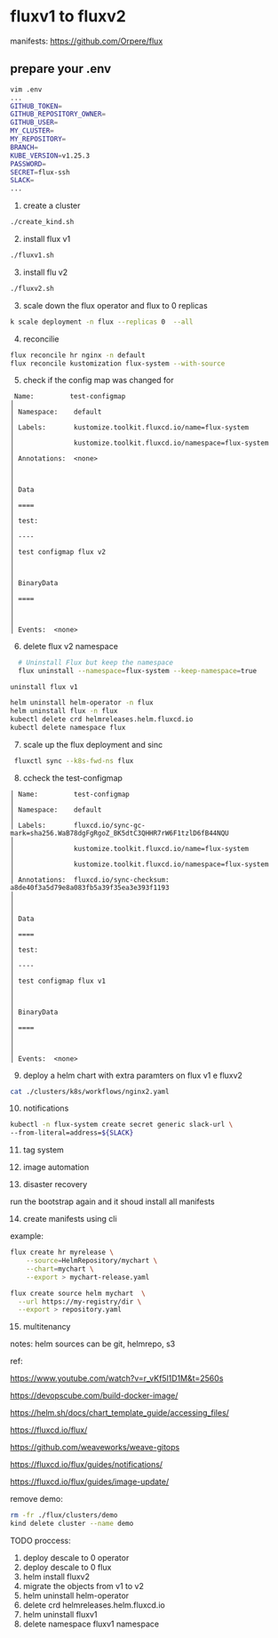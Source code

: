 # fluxv1 to fluxv2

manifests: https://github.com/Orpere/flux

## prepare your .env 

```bash 
vim .env 
...
GITHUB_TOKEN=
GITHUB_REPOSITORY_OWNER=
GITHUB_USER=
MY_CLUSTER=
MY_REPOSITORY=
BRANCH=
KUBE_VERSION=v1.25.3
PASSWORD=
SECRET=flux-ssh
SLACK=
...
```



1) create a cluster 

```bash
./create_kind.sh
```

2) install flux v1 

```bash
./fluxv1.sh
```

3) install flu v2 

```bash
./fluxv2.sh 
```

3) scale down the flux operator and flux to 0 replicas 

```bash
k scale deployment -n flux --replicas 0  --all 
```

4) reconcilie 

```bash
flux reconcile hr nginx -n default
flux reconcile kustomization flux-system --with-source
``` 

5) check if the config map was changed for 

```
 Name:         test-configmap                                                                                                                                                                     │
│ Namespace:    default                                                                                                                                                                            │
│ Labels:       kustomize.toolkit.fluxcd.io/name=flux-system                                                                                                                                       │
│               kustomize.toolkit.fluxcd.io/namespace=flux-system                                                                                                                                  │
│ Annotations:  <none>                                                                                                                                                                             │
│                                                                                                                                                                                                  │
│ Data                                                                                                                                                                                             │
│ ====                                                                                                                                                                                             │
│ test:                                                                                                                                                                                            │
│ ----                                                                                                                                                                                             │
│ test configmap flux v2                                                                                                                                                                           │
│                                                                                                                                                                                                  │
│ BinaryData                                                                                                                                                                                       │
│ ====                                                                                                                                                                                             │
│                                                                                                                                                                                                  │
│ Events:  <none>
```


6) delete flux v2 namespace 

```bash
  # Uninstall Flux but keep the namespace
  flux uninstall --namespace=flux-system --keep-namespace=true

```

    uninstall flux v1

```bash
helm uninstall helm-operator -n flux 
helm uninstall flux -n flux
kubectl delete crd helmreleases.helm.fluxcd.io
kubectl delete namespace flux  
```


7) scale up the flux deployment and sinc 

```bash
 fluxctl sync --k8s-fwd-ns flux
```

8) ccheck the test-configmap 

```
│ Name:         test-configmap                                                                                                                                                                     │
│ Namespace:    default                                                                                                                                                                            │
│ Labels:       fluxcd.io/sync-gc-mark=sha256.WaB78dgFgRgoZ_BK5dtC3QHHR7rW6F1tzlD6fB44NQU                                                                                                          │
│               kustomize.toolkit.fluxcd.io/name=flux-system                                                                                                                                       │
│               kustomize.toolkit.fluxcd.io/namespace=flux-system                                                                                                                                  │
│ Annotations:  fluxcd.io/sync-checksum: a8de40f3a5d79e8a083fb5a39f35ea3e393f1193                                                                                                                  │
│                                                                                                                                                                                                  │
│ Data                                                                                                                                                                                             │
│ ====                                                                                                                                                                                             │
│ test:                                                                                                                                                                                            │
│ ----                                                                                                                                                                                             │
│ test configmap flux v1                                                                                                                                                                           │
│                                                                                                                                                                                                  │
│ BinaryData                                                                                                                                                                                       │
│ ====                                                                                                                                                                                             │
│                                                                                                                                                                                                  │
│ Events:  <none>
```
9) deploy a helm chart with extra paramters on flux v1 e fluxv2 

```bash
cat ./clusters/k8s/workflows/nginx2.yaml
```
10) notifications

```bash
kubectl -n flux-system create secret generic slack-url \
--from-literal=address=${SLACK}
```

11) tag system 

12) image automation 

13) disaster recovery 

run the bootstrap again and it shoud install all manifests 

14) create manifests using cli 

example:

```bash
flux create hr myrelease \
    --source=HelmRepository/mychart \
    --chart=mychart \
    --export > mychart-release.yaml

flux create source helm mychart  \
  --url https://my-registry/dir \
  --export > repository.yaml
```

15) multitenancy 


notes: 
helm sources can be git, helmrepo, s3 

ref: 

https://www.youtube.com/watch?v=r_vKf5l1D1M&t=2560s

https://devopscube.com/build-docker-image/

https://helm.sh/docs/chart_template_guide/accessing_files/

https://fluxcd.io/flux/

https://github.com/weaveworks/weave-gitops

https://fluxcd.io/flux/guides/notifications/

https://fluxcd.io/flux/guides/image-update/

remove demo: 

```bash
rm -fr ./flux/clusters/demo 
kind delete cluster --name demo
```


TODO proccess: 
1) deploy descale to 0 operator
2) deploy descale to 0 flux
3) helm install fluxv2
4) migrate the objects from v1 to v2 
5) helm uninstall helm-operator 
6) delete crd helmreleases.helm.fluxcd.io
7) helm uninstall fluxv1
8) delete namespace fluxv1 namespace

